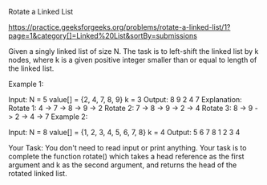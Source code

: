Rotate a Linked List

https://practice.geeksforgeeks.org/problems/rotate-a-linked-list/1?page=1&category[]=Linked%20List&sortBy=submissions

Given a singly linked list of size N. The task is to left-shift the linked list by k nodes, where k is a given positive integer smaller than or equal to length of the linked list.

Example 1:

Input:
N = 5
value[] = {2, 4, 7, 8, 9}
k = 3
Output: 8 9 2 4 7
Explanation:
Rotate 1: 4 -> 7 -> 8 -> 9 -> 2
Rotate 2: 7 -> 8 -> 9 -> 2 -> 4
Rotate 3: 8 -> 9 -> 2 -> 4 -> 7
Example 2:

Input:
N = 8
value[] = {1, 2, 3, 4, 5, 6, 7, 8}
k = 4
Output: 5 6 7 8 1 2 3 4

Your Task:
You don't need to read input or print anything. Your task is to complete the function rotate() which takes a head reference as the first argument and k as the second argument, and returns the head of the rotated linked list.
